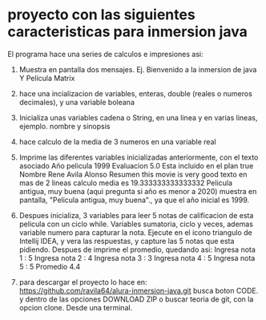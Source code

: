 # proyecto con las siguientes caracteristicas para inmersion java
El programa hace una series de calculos e impresiones asi:
1) Muestra en pantalla dos mensajes.
   Ej. Bienvenido a la inmersion de java Y Película Matrix
3) hace una incializacion de variables, enteras, double (reales o numeros decimales),
   y una variable boleana
4) Inicializa unas variables cadena o String, en una linea y en varias lineas,
   ejemplo. nombre y sinopsis
5) hace calculo de la media de 3 numeros en una variable real
6) Imprime las diferentes variables inicializadas anteriormente, con el texto asociado
  Año pelicula 1999
  Evaluacion   5.0
  Esta incluido en el plan true
  Nombre      Rene Avila Alonso
  Resumen     this movie is very good
              texto en mas de 2 lineas
   calculo media es 19.333333333333332
   Pelicula antigua, muy buena  (aqui pregunta si año es menor a 2020)
   muestra en pantalla, "Pelicula antigua, muy buena"., ya que el año inicial es 1999.
   
7) Despues inicializa, 3 variables para leer 5 notas de calificacion de esta pelicula
   con un ciclo while. Variables sumatoria, ciclo y veces, ademas variable numero para capturar
   la nota. Ejecute en el icono triangulo de Intellij IDEA, y vera las respuestas, y capture las
   5 notas que esta pidiendo. 
  Despues de imprime el promedio, quedando asi:
  Ingresa nota 1 : 5
  Ingresa nota 2 : 4
  Ingresa nota 3 : 3
  Ingresa nota 4 : 5
  Ingresa nota 5 : 5
  Promedio 4.4
  
9) para descargar el proyecto lo hace en:
   https://github.com/ravila64/alura-inmersion-java.git
   busca boton CODE. y dentro de las opciones DOWNLOAD ZIP
   o buscar teoria de git, con la opcion clone. Desde una terminal.   
